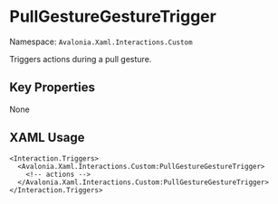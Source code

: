 # PullGestureGestureTrigger

Namespace: `Avalonia.Xaml.Interactions.Custom`

Triggers actions during a pull gesture.



## Key Properties
None

## XAML Usage
```xaml
<Interaction.Triggers>
  <Avalonia.Xaml.Interactions.Custom:PullGestureGestureTrigger>
    <!-- actions -->
  </Avalonia.Xaml.Interactions.Custom:PullGestureGestureTrigger>
</Interaction.Triggers>
```

